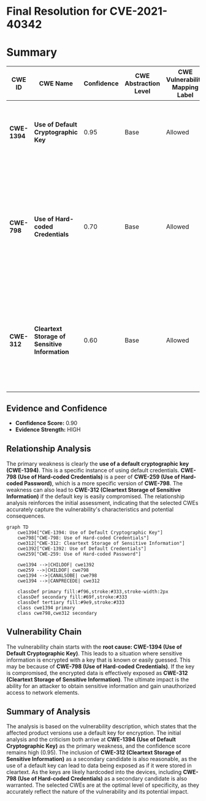 # Final Resolution for CVE-2021-40342

# Summary
| CWE ID | CWE Name | Confidence | CWE Abstraction Level | CWE Vulnerability Mapping Label | CWE-Vulnerability Mapping Notes |
|---|---|---|---|---|---|
| **CWE-1394** | **Use of Default Cryptographic Key** | 0.95 | Base | Allowed | Primary CWE. Mitigation: Require administrator to change the key upon installation. |
| **CWE-798** | **Use of Hard-coded Credentials** | 0.70 | Base | Allowed | Secondary Candidate. The default key is likely hardcoded into the device. Mitigation: Avoid hardcoding credentials and implement secure key management practices. |
| **CWE-312** | **Cleartext Storage of Sensitive Information** | 0.60 | Base | Allowed | Secondary Candidate. Dependent on the ease of compromise of the default key. Mitigation: Encrypt data at rest with strong, non-default keys. |

## Evidence and Confidence

*   **Confidence Score:** 0.90
*   **Evidence Strength:** HIGH

## Relationship Analysis
The primary weakness is clearly the **use of a default cryptographic key (CWE-1394)**. This is a specific instance of using default credentials. **CWE-798 (Use of Hard-coded Credentials)** is a peer of **CWE-259 (Use of Hard-coded Password)**, which is a more specific version of **CWE-798**. The weakness can also lead to **CWE-312 (Cleartext Storage of Sensitive Information)** if the default key is easily compromised. The relationship analysis reinforces the initial assessment, indicating that the selected CWEs accurately capture the vulnerability's characteristics and potential consequences.

```mermaid
graph TD
    cwe1394["CWE-1394: Use of Default Cryptographic Key"]
    cwe798["CWE-798: Use of Hard-coded Credentials"]
    cwe312["CWE-312: Cleartext Storage of Sensitive Information"]
    cwe1392["CWE-1392: Use of Default Credentials"]
    cwe259["CWE-259: Use of Hard-coded Password"]

    cwe1394 -->|CHILDOF| cwe1392
    cwe259 -->|CHILDOF| cwe798
    cwe1394 -->|CANALSOBE| cwe798
    cwe1394 -->|CANPRECEDE| cwe312

    classDef primary fill:#f96,stroke:#333,stroke-width:2px
    classDef secondary fill:#69f,stroke:#333
    classDef tertiary fill:#9e9,stroke:#333
    class cwe1394 primary
    class cwe798,cwe312 secondary
```

## Vulnerability Chain
The vulnerability chain starts with the **root cause: CWE-1394 (Use of Default Cryptographic Key)**. This leads to a situation where sensitive information is encrypted with a key that is known or easily guessed. This may be because of **CWE-798 (Use of Hard-coded Credentials)**. If the key is compromised, the encrypted data is effectively exposed as **CWE-312 (Cleartext Storage of Sensitive Information)**. The ultimate impact is the ability for an attacker to obtain sensitive information and gain unauthorized access to network elements.

## Summary of Analysis
The analysis is based on the vulnerability description, which states that the affected product versions use a default key for encryption. The initial analysis and the criticism both arrive at **CWE-1394 (Use of Default Cryptographic Key)** as the primary weakness, and the confidence score remains high (0.95). The inclusion of **CWE-312 (Cleartext Storage of Sensitive Information)** as a secondary candidate is also reasonable, as the use of a default key can lead to data being exposed as if it were stored in cleartext. As the keys are likely hardcoded into the devices, including **CWE-798 (Use of Hard-coded Credentials)** as a secondary candidate is also warranted. The selected CWEs are at the optimal level of specificity, as they accurately reflect the nature of the vulnerability and its potential impact.